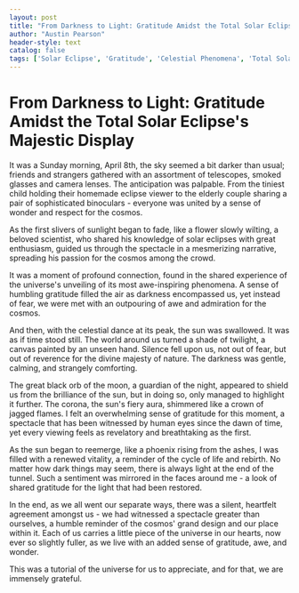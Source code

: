```yaml
---
layout: post
title: "From Darkness to Light: Gratitude Amidst the Total Solar Eclipse's Majestic Display"
author: "Austin Pearson"
header-style: text
catalog: false
tags: ['Solar Eclipse', 'Gratitude', 'Celestial Phenomena', 'Total Solar Eclipse', 'Unity', 'Nature']
---
```


# From Darkness to Light: Gratitude Amidst the Total Solar Eclipse's Majestic Display

It was a Sunday morning, April 8th, the sky seemed a bit darker than usual; friends and strangers gathered with an assortment of telescopes, smoked glasses and camera lenses. The anticipation was palpable. From the tiniest child holding their homemade eclipse viewer to the elderly couple sharing a pair of sophisticated binoculars - everyone was united by a sense of wonder and respect for the cosmos.

As the first slivers of sunlight began to fade, like a flower slowly wilting, a beloved scientist, who shared his knowledge of solar eclipses with great enthusiasm, guided us through the spectacle in a mesmerizing narrative, spreading his passion for the cosmos among the crowd.

It was a moment of profound connection, found in the shared experience of the universe's unveiling of its most awe-inspiring phenomena. A sense of humbling gratitude filled the air as darkness encompassed us, yet instead of fear, we were met with an outpouring of awe and admiration for the cosmos.

And then, with the celestial dance at its peak, the sun was swallowed. It was as if time stood still. The world around us turned a shade of twilight, a canvas painted by an unseen hand. Silence fell upon us, not out of fear, but out of reverence for the divine majesty of nature. The darkness was gentle, calming, and strangely comforting.

The great black orb of the moon, a guardian of the night, appeared to shield us from the brilliance of the sun, but in doing so, only managed to highlight it further. The corona, the sun's fiery aura, shimmered like a crown of jagged flames. I felt an overwhelming sense of gratitude for this moment, a spectacle that has been witnessed by human eyes since the dawn of time, yet every viewing feels as revelatory and breathtaking as the first.

As the sun began to reemerge, like a phoenix rising from the ashes, I was filled with a renewed vitality, a reminder of the cycle of life and rebirth. No matter how dark things may seem, there is always light at the end of the tunnel. Such a sentiment was mirrored in the faces around me - a look of shared gratitude for the light that had been restored.

In the end, as we all went our separate ways, there was a silent, heartfelt agreement amongst us - we had witnessed a spectacle greater than ourselves, a humble reminder of the cosmos' grand design and our place within it. Each of us carries a little piece of the universe in our hearts, now ever so slightly fuller, as we live with an added sense of gratitude, awe, and wonder.

This was a tutorial of the universe for us to appreciate, and for that, we are immensely grateful.